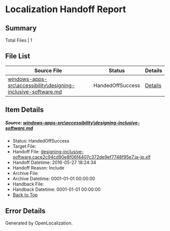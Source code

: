 # <a name='report-top'></a> Localization Handoff Report

## Summary
 Total Files | 1

## File List
 Source File | Status | Details 
 ----------- | ------ | ------- 
 [windows-apps-src\accessibility\designing-inclusive-software.md](https://github.com/Microsoft/windows-apps/blob/ea4d413e0b2ade1429d255afbc6a1a73ea308051/windows-apps-src/accessibility/designing-inclusive-software.md) | HandedOffSuccess | [Details](#6f1c0663034f81bb0ddfe42c04fbe60562b45c1c15)

## Item Details
##### <a name='6f1c0663034f81bb0ddfe42c04fbe60562b45c1c15'></a> Source: [windows-apps-src\accessibility\designing-inclusive-software.md](https://github.com/Microsoft/windows-apps/blob/ea4d413e0b2ade1429d255afbc6a1a73ea308051/windows-apps-src/accessibility/designing-inclusive-software.md)
* Status: HandedOffSuccess
* Target File: 
* Handoff File: [designing-inclusive-software.cace2c94cd90e8f06f4407c372de9ef7748f95e7.ja-jp.xlf](https://github.com/Microsoft/WDG.handoff/blob/d4d091489d9faa32f4346efe9684b0567fec5f55/ol-handoff/Microsoft/windows-apps.ja-jp/master/designing-inclusive-software.cace2c94cd90e8f06f4407c372de9ef7748f95e7.ja-jp.xlf)
* Handoff Datetime: 2016-05-27 18:24:34
* Handoff Reason: Include
* Archive File: 
* Archive Datetime: 0001-01-01 00:00:00
* Handback File: 
* Handback Datetime: 0001-01-01 00:00:00
* [Back to Top](#report-top)


## Error Details

Generated by OpenLocalization.
